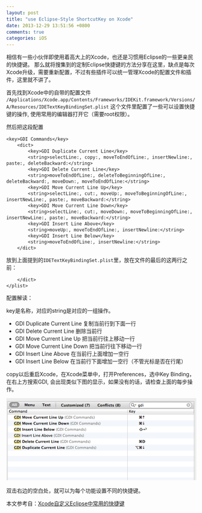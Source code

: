 ```yaml
---
layout: post
title: "use Eclipse-Style ShortcutKey on Xcode"
date: 2013-12-29 13:51:56 +0800
comments: true
categories: iOS
---
```


相信有一些小伙伴即使用着高大上的Xcode，也还是习惯用Eclipse的一些更亲民的快捷键。
那么就将搜集到的定制Eclipse快捷键的方法分享在这里，缺点是每次Xcode升级，需要重新配置，不过有些插件可以统一管理Xcode的配置文件和插件，这里就不讲了。

首先找到Xcode中的自带的配置文件
`/Applications/Xcode.app/Contents/Frameworks/IDEKit.framework/Versions/A/Resources/IDETextKeyBindingSet.plist` 这个文件里配置了一些可以设置快捷键的操作, 使用常用的编辑器打开它（需要root权限）。

然后把这段配置

	<key>GDI Commands</key>
		<dict>
  			<key>GDI Duplicate Current Line</key>
  			<string>selectLine:, copy:, moveToEndOfLine:, insertNewline:, paste:, deleteBackward:</string>
  			<key>GDI Delete Current Line</key>
  			<string>moveToEndOfLine:, deleteToBeginningOfLine:, deleteBackward:, moveDown:, moveToEndOfLine:</string>
  			<key>GDI Move Current Line Up</key>
  			<string>selectLine:, cut:, moveUp:, moveToBeginningOfLine:, insertNewLine:, paste:, moveBackward:</string>
  			<key>GDI Move Current Line Down</key>
  			<string>selectLine:, cut:, moveDown:, moveToBeginningOfLine:, insertNewLine:, paste:, moveBackward:</string>
  			<key>GDI Insert Line Above</key>
  			<string>moveUp:, moveToEndOfLine:, insertNewline:</string>
  			<key>GDI Insert Line Below</key>
  			<string>moveToEndOfLine:, insertNewline:</string>
		</dict>
		
放到上面提到的`IDETextKeyBindingSet.plist`里，放在文件的最后的这两行之前：

		</dict>
	</plist>


配置解读：

key是名称，对应的string是对应的一组操作。

* GDI Duplicate Current Line 复制当前行到下面一行
* GDI Delete Current Line 删除当前行
* GDI Move Current Line Up 把当前行往上移动一行
* GDI Move Current Line Down 把当前行往下移动一行
* GDI Insert Line Above 在当前行上面增加一空行
* GDI Insert Line Below 在当前行下面增加一空行（不管光标是否在行尾）

copy以后重启Xcode，在Xcode菜单中，打开Preferences，选中Key Binding，在右上方搜索GDI, 会出现类似下图的显示，如果没有的话，请检查上面的每步操作。

![img](../images/key_binding.png)

双击右边的空白处，就可以为每个功能设置不同的快捷键。

本文参考自：[Xcode自定义Eclipse中常用的快捷键](http://joeyio.com/2013/07/22/xcode_key_binding_like_eclipse/)